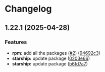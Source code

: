 # Changelog

## 1.22.1 (2025-04-28)


### Features

* **rpm:** add all the packages ([#2](https://github.com/joshuachp/packages/issues/2)) ([94692c3](https://github.com/joshuachp/packages/commit/94692c3e51d56c0cd6b247db63361bc7d5bc2532))
* **starship:** update package ([0203e66](https://github.com/joshuachp/packages/commit/0203e663c23f4a5ddc7d3fd1f00b270a92268e30))
* **starship:** update package ([b6fd7a7](https://github.com/joshuachp/packages/commit/b6fd7a7b6affef6130750e4e9272a934e3bd6a01))

